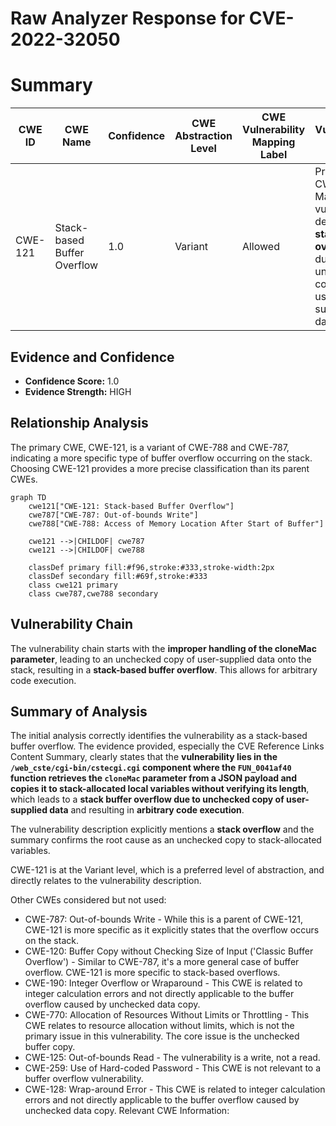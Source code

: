 # Raw Analyzer Response for CVE-2022-32050

# Summary
| CWE ID | CWE Name | Confidence | CWE Abstraction Level | CWE Vulnerability Mapping Label | CWE-Vulnerability Mapping Notes |
|---|---|---|---|---|---|
| CWE-121 | Stack-based Buffer Overflow | 1.0 | Variant | Allowed | Primary CWE. Matches the vulnerability description's **stack overflow** due to unchecked copy of user-supplied data. |

## Evidence and Confidence

*   **Confidence Score:** 1.0
*   **Evidence Strength:** HIGH

## Relationship Analysis
The primary CWE, CWE-121, is a variant of CWE-788 and CWE-787, indicating a more specific type of buffer overflow occurring on the stack. Choosing CWE-121 provides a more precise classification than its parent CWEs.

```mermaid
graph TD
    cwe121["CWE-121: Stack-based Buffer Overflow"]
    cwe787["CWE-787: Out-of-bounds Write"]
    cwe788["CWE-788: Access of Memory Location After Start of Buffer"]
    
    cwe121 -->|CHILDOF| cwe787
    cwe121 -->|CHILDOF| cwe788
    
    classDef primary fill:#f96,stroke:#333,stroke-width:2px
    classDef secondary fill:#69f,stroke:#333
    class cwe121 primary
    class cwe787,cwe788 secondary
```

## Vulnerability Chain
The vulnerability chain starts with the **improper handling of the cloneMac parameter**, leading to an unchecked copy of user-supplied data onto the stack, resulting in a **stack-based buffer overflow**. This allows for arbitrary code execution.

## Summary of Analysis
The initial analysis correctly identifies the vulnerability as a stack-based buffer overflow. The evidence provided, especially the CVE Reference Links Content Summary, clearly states that the **vulnerability lies in the `/web_cste/cgi-bin/cstecgi.cgi` component where the `FUN_0041af40` function retrieves the `cloneMac` parameter from a JSON payload and copies it to stack-allocated local variables without verifying its length**, which leads to a **stack buffer overflow due to unchecked copy of user-supplied data** and resulting in **arbitrary code execution**.

The vulnerability description explicitly mentions a **stack overflow** and the summary confirms the root cause as an unchecked copy to stack-allocated variables.

CWE-121 is at the Variant level, which is a preferred level of abstraction, and directly relates to the vulnerability description.

Other CWEs considered but not used:

*   CWE-787: Out-of-bounds Write - While this is a parent of CWE-121, CWE-121 is more specific as it explicitly states that the overflow occurs on the stack.
*   CWE-120: Buffer Copy without Checking Size of Input ('Classic Buffer Overflow') - Similar to CWE-787, it's a more general case of buffer overflow. CWE-121 is more specific to stack-based overflows.
*   CWE-190: Integer Overflow or Wraparound - This CWE is related to integer calculation errors and not directly applicable to the buffer overflow caused by unchecked data copy.
*   CWE-770: Allocation of Resources Without Limits or Throttling - This CWE relates to resource allocation without limits, which is not the primary issue in this vulnerability. The core issue is the unchecked buffer copy.
*   CWE-125: Out-of-bounds Read - The vulnerability is a write, not a read.
*   CWE-259: Use of Hard-coded Password - This CWE is not relevant to a buffer overflow vulnerability.
*   CWE-128: Wrap-around Error - This CWE is related to integer calculation errors and not directly applicable to the buffer overflow caused by unchecked data copy.
Relevant CWE Information:
